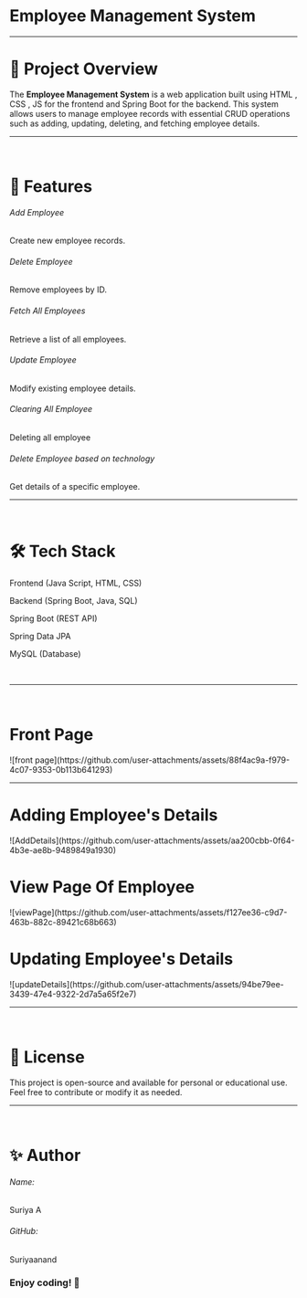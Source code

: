 # Employee Management System
<hr>
<h1>📌 Project Overview</h1>
The <B>Employee Management System</B> is a web application built using HTML , CSS , JS for the frontend and Spring Boot for the backend. This system allows users to manage employee records with essential CRUD operations such as adding, updating, deleting, and fetching employee details.

<br>
<hr>
<br>

<h1>🚀 Features</h1>
<h6>Add Employee</h6>
Create new employee records.

<h6>Delete Employee</h6> 
Remove employees by ID.

<h6>Fetch All Employees</h6> 
Retrieve a list of all employees.

<h6>Update Employee</h6> 
Modify existing employee details.

<h6>Clearing All Employee</h6>
Deleting all employee

<h6>Delete Employee based on technology</h6> 
Get details of a specific employee.

<br>
<hr>
<br>

<h1>🛠 Tech Stack</h1>

Frontend (Java Script, HTML, CSS)

Backend (Spring Boot, Java, SQL)

Spring Boot (REST API)

Spring Data JPA

MySQL (Database)

<br>
<hr>
<br>

                

<h1>Front  Page </h1>
![front page](https://github.com/user-attachments/assets/88f4ac9a-f979-4c07-9353-0b113b641293)

<hr>

<h1>Adding Employee's Details </h1>
![AddDetails](https://github.com/user-attachments/assets/aa200cbb-0f64-4b3e-ae8b-9489849a1930)

<h1>View Page Of Employee </h1>
![viewPage](https://github.com/user-attachments/assets/f127ee36-c9d7-463b-882c-89421c68b663)

<h1>Updating Employee's Details</h1>
![updateDetails](https://github.com/user-attachments/assets/94be79ee-3439-47e4-9322-2d7a5a65f2e7)


<br>
<hr>
<br>

<h1>📝 License</h1>
This project is open-source and available for personal or educational use. Feel free to contribute or modify it as needed.

<br>
<hr>
<br>

<h1>✨ Author</h1>

<h6>Name: </h6>Suriya A

<h6>GitHub:</h6> Suriyaanand

<h3>Enjoy coding! 🚀</h3>


